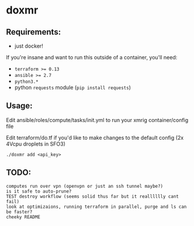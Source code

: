 # doxmr

## Requirements:
  - just docker!

If you're insane and want to run this outside of a container, you'll need:
  - `terraform >= 0.13`
  - `ansible >= 2.7`
  - `python3.*`
  - python `requests` module (`pip install requests`)

## Usage:
Edit ansible/roles/compute/tasks/init.yml to run your xmrig container/config file

Edit terraform/do.tf if you'd like to make changes to the default config (2x 4Vcpu droplets in SFO3)

`./doxmr add <api_key>`

## TODO:
```
computes run over vpn (openvpn or just an ssh tunnel maybe?)
is it safe to auto-prune?
TEST destroy workflow (seems solid thus far but it realllllly cant fail)
look at optimizaions, running terraform in parallel, purge and ls can be faster?
cheeky README
```
